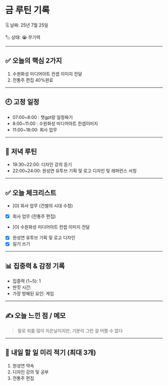 # 금 루틴 기록

🗓 날짜: 25년 7월 25일

🏷 상태:  😭 무기력

---

## ✅ 오늘의 핵심 2가지
1. 수원화성 미디어아트 컨셉 이미지 전달
2. 전통주 편집 40%완료

---

## 🕘 고정 일정
- 07:00~8:00 : 챗gpt랑 일정짜기
- 8:00~11:00 : 수원화성 미디어아트 컨셉이미지 
- 11:00~18:00: 회사 업무

---

## 🌙 저녁 루틴
- 19:30~22:00: 디자인 강의 듣기
- 22:00~24:00: 원성연 유투브 기획 및 로고 디자인 및 레퍼런스 서칭


---

## ✅ 오늘 체크리스트
- [O] 회사 업무 (건썰의 시대 수정)
- [X] 회사 업무 (전통주 편집)
- [O] 수원화성 미디어아트 컨셉 이미지 전달
- [X] 원성연 유투브 기획 및 로고 디자인
- [X] 일기 쓰기

---

## 📊 집중력 & 감정 기록
- 집중력 (1~5): 1
- 딴짓 시간: 
- 가장 방해된 요인: 게임

---

## ✍️ 오늘 느낀 점 / 메모

> 말로 죄를 많이 지은날이지만, 기분이 그런 걸 어쩔 수 없다

---

## 📌 내일 할 일 미리 적기 (최대 3개)
1. 원성연 약속
2. 디자인 강의 및 공부
3. 전통주 편집
